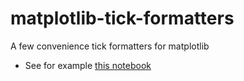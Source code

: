 # matplotlib-tick-formatters
A few convenience tick formatters for matplotlib

* See for example [this notebook](http://nbviewer.ipython.org/github/azjps/matplotlib-tick-formatters/blob/master/notebooks/microsecond_precision.ipynb)
